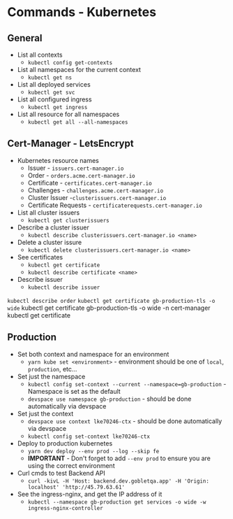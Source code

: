 # Commands - Kubernetes 

## General
* List all contexts
  * `kubectl config get-contexts`
* List all namespaces for the current context
  * `kubectl get ns`
* List all deployed services
  * `kubectl get svc`
* List all configured ingress
  * `kubectl get ingress`
* List all resource for all namespaces
  * `kubectl get all --all-namespaces`


## Cert-Manager - LetsEncrypt
* Kubernetes resource names
  * Issuer - `issuers.cert-manager.io`
  * Order - `orders.acme.cert-manager.io`
  * Certificate - `certificates.cert-manager.io`
  * Challenges - `challenges.acme.cert-manager.io`
  * Cluster Issuer -`clusterissuers.cert-manager.io`
  * Certificate Requests - `certificaterequests.cert-manager.io`
* List all cluster issuers
  * `kubectl get clusterissuers`
* Describe a cluster issuer
  * `kubectl describe clusterissuers.cert-manager.io <name>`
* Delete a cluster issure
  * `kubectl delete clusterissuers.cert-manager.io <name>`
* See certificates
  * `kubectl get certificate`
  * `kubectl describe certificate <name>`
* Describe issuer
  * `kubectl describe issuer`

`kubectl describe order`
`kubectl get certificate gb-production-tls -o wide`
kubectl get certificate gb-production-tls -o wide -n cert-manager
kubectl get certificate

## Production
* Set both context and namespace for an environment
  * `yarn kube set <environment>` - environment should be one of `local`, `production`, etc...
* Set just the namespace
  * `kubectl config set-context --current --namespace=gb-production` - Namespace is set as the default
  * `devspace use namespace gb-production` - should be done automatically via devspace
* Set just the context
  * `devspace use context lke70246-ctx` - should be done automatically via devspace
  * `kubectl config set-context lke70246-ctx`
* Deploy to production kubernetes
  * `yarn dev deploy --env prod --log --skip fe`
  * **IMPORTANT** - Don't forget to add `--env prod` to ensure you are using the correct environment
* Curl cmds to test Backend API
  * `curl -kivL -H 'Host: backend.dev.gobletqa.app' -H 'Origin: localhost' 'http://45.79.63.61'`
* See the ingress-nginx, and get the IP address of it
  * `kubectl --namespace gb-production get services -o wide -w ingress-nginx-controller`

